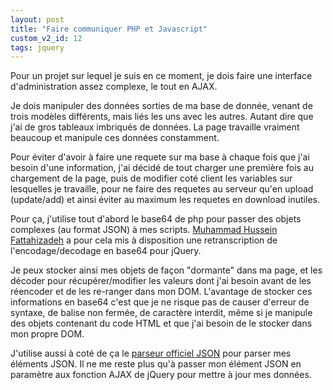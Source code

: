 ```yaml
---
layout: post
title: "Faire communiquer PHP et Javascript"
custom_v2_id: 12
tags: jquery
---
```


Pour un projet sur lequel je suis en ce moment, je dois faire une interface
d'administration assez complexe, le tout en AJAX.

Je dois manipuler des données sorties de ma base de donnée, venant de trois
modèles différents, mais liés les uns avec les autres. Autant dire que j'ai de
gros tableaux imbriqués de données. La page travaille vraiment beaucoup et
manipule ces données constamment.

Pour éviter d'avoir à faire une requete sur ma base à chaque fois que j'ai
besoin d'une information, j'ai décidé de tout charger une première fois au
chargement de la page, puis de modifier coté client les variables sur
lesquelles je travaille, pour ne faire des requetes au serveur qu'en upload
(update/add) et ainsi éviter au maximum les requetes en download inutiles.

Pour ça, j'utilise tout d'abord le base64 de php pour passer des objets
complexes (au format JSON) à mes scripts. [Muhammad Hussein
Fattahizadeh](http://www.semnanweb.com/jquery-plugin/base64.html) a pour cela
mis à disposition une retranscription de l'encodage/decodage en base64 pour
jQuery.

Je peux stocker ainsi mes objets de façon "dormante" dans ma page, et les
décoder pour récupérer/modifier les valeurs dont j'ai besoin avant de les
réencoder et de les re-ranger dans mon DOM. L'avantage de stocker ces
informations en base64 c'est que je ne risque pas de causer d'erreur de
syntaxe, de balise non fermée, de caractère interdit, même si je manipule des
objets contenant du code HTML et que j'ai besoin de le stocker dans mon propre
DOM.

J'utilise aussi à coté de ça le [parseur officiel
JSON](http://json.org/json2.js) pour parser mes éléments JSON. Il ne me reste
plus qu'à passer mon élément JSON en paramètre aux fonction AJAX de jQuery
pour mettre à jour mes données.